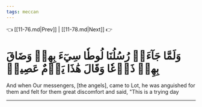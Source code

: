 ```yaml
---
tags: meccan
---
```


👈 [[11-76.md|Prev]] | [[11-78.md|Next]] 👉

# وَلَمَّا جَآءَتۡ رُسُلُنَا لُوطٗا سِيٓءَ بِهِمۡ وَضَاقَ بِهِمۡ ذَرۡعٗا وَقَالَ هَٰذَا يَوۡمٌ عَصِيبٞ

And when Our messengers, [the angels], came to Lot, he was anguished for them and felt for them great discomfort and said, "This is a trying day

---

